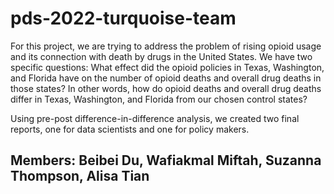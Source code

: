 # pds-2022-turquoise-team

For this project, we are trying to address the problem of rising opioid usage and its connection with death by drugs in the United States. We have two specific questions: What effect did the opioid policies in Texas, Washington, and Florida have on the number of opioid deaths and overall drug deaths in those states? In other words, how do opioid deaths and overall drug deaths differ in Texas, Washington, and Florida from our chosen control states?

Using pre-post difference-in-difference analysis, we created two final reports, one for data scientists and one for policy makers.

## Members: Beibei Du, Wafiakmal Miftah, Suzanna Thompson, Alisa Tian
